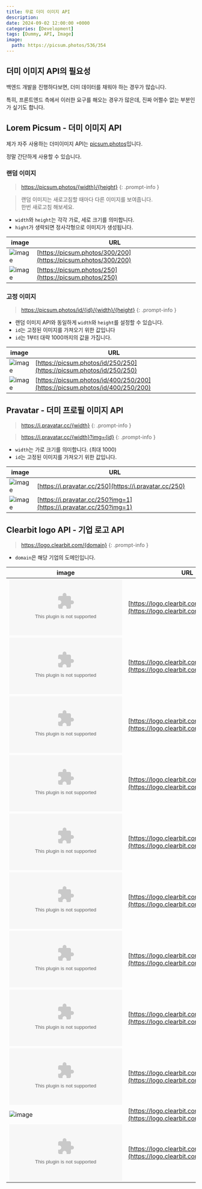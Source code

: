 ```yaml
---
title: 무료 더미 이미지 API
description: 
date: 2024-09-02 12:00:00 +0000
categories: [Development]
tags: [Dummy, API, Image]
image:
  path: https://picsum.photos/536/354
---
```


## 더미 이미지 API의 필요성

백엔드 개발을 진행하다보면, 더미 데이터를 채워야 하는 경우가 많습니다.

특히, 프론트엔드 측에서 이러한 요구를 해오는 경우가 많은데, 진짜 어쩔수 없는 부분인가 싶기도 합니다. 


## Lorem Picsum - 더미 이미지 API

제가 자주 사용하는 더미이미지 API는 [picsum.photos](https://picsum.photos/)입니다.

정말 간단하게 사용할 수 있습니다.

### 랜덤 이미지 

> https://picsum.photos/{width}/{height}
{: .prompt-info }

> 랜덤 이미지는 새로고침할 때마다 다른 이미지를 보여줍니다.<br>
> 한번 새로고침 해보세요.


- `width`와 `height`는 각각 가로, 세로 크기를 의미합니다.
- `hight`가 생략되면 정사각형으로 이미지가 생성됩니다.

| image | URL |
|-------|-----|
| ![image](https://picsum.photos/250/200) | [https://picsum.photos/300/200](https://picsum.photos/300/200) |
| ![image](https://picsum.photos/250) | [https://picsum.photos/250](https://picsum.photos/250) |

### 고정 이미지

> https://picsum.photos/id/{id}/{width}/{height}
{: .prompt-info }

- 랜덤 이미지 API와 동일하게 `width`와 `height`를 설정할 수 있습니다.
- `id`는 고정된 이미지를 가져오기 위한 값입니다
- `id`는 1부터 대략 1000까지의 값을 가집니다.

| image | URL |
|-------|-----|
| ![image](https://picsum.photos/id/250/250) | [https://picsum.photos/id/250/250](https://picsum.photos/id/250/250)
| ![image](https://picsum.photos/id/400/250/200) | [https://picsum.photos/id/400/250/200](https://picsum.photos/id/400/250/200) |

## Pravatar - 더미 프로필 이미지 API
> https://i.pravatar.cc/{width}
{: .prompt-info }

> https://i.pravatar.cc/{width}?img={id}
{: .prompt-info }

- `width`는 가로 크기를 의미합니다. (최대 1000)
- `id`는 고정된 이미지를 가져오기 위한 값입니다.

| image | URL |
|-------|-----|
| ![image](https://i.pravatar.cc/250) | [https://i.pravatar.cc/250](https://i.pravatar.cc/250) |
| ![image](https://i.pravatar.cc/250?img=1) | [https://i.pravatar.cc/250?img=1](https://i.pravatar.cc/250?img=1) |


## Clearbit logo API - 기업 로고 API

> https://logo.clearbit.com/{domain}
{: .prompt-info }

- `domain`은 해당 기업의 도메인입니다.

| image | URL |
|-------|-----|
| ![image](https://logo.clearbit.com/google.com) | [https://logo.clearbit.com/google.com](https://logo.clearbit.com/google.com) |
| ![image](https://logo.clearbit.com/apple.com) | [https://logo.clearbit.com/apple.com](https://logo.clearbit.com/apple.com) |
| ![image](https://logo.clearbit.com/microsoft.com) | [https://logo.clearbit.com/microsoft.com](https://logo.clearbit.com/microsoft.com) |
| ![image](https://logo.clearbit.com/amazon.com) | [https://logo.clearbit.com/amazon.com](https://logo.clearbit.com/amazon.com) |
| ![image](https://logo.clearbit.com/facebook.com) | [https://logo.clearbit.com/facebook.com](https://logo.clearbit.com/facebook.com) |
| ![image](https://logo.clearbit.com/instagram.com) | [https://logo.clearbit.com/instagram.com](https://logo.clearbit.com/instagram.com) |
| ![image](https://logo.clearbit.com/youtube.com) | [https://logo.clearbit.com/youtube.com](https://logo.clearbit.com/youtube.com) |
| ![image](https://logo.clearbit.com/samsung.com) | [https://logo.clearbit.com/samsung.com](https://logo.clearbit.com/samsung.com) |
| ![image](https://logo.clearbit.com/lg.com) | [https://logo.clearbit.com/lg.com](https://logo.clearbit.com/lg.com) |
| ![image](https://logo.clearbit.com/daum.net) | [https://logo.clearbit.com/daum.net](https://logo.clearbit.com/daum.net) |
| ![image](https://logo.clearbit.com/naver.com) | [https://logo.clearbit.com/naver.com](https://logo.clearbit.com/naver.com) |